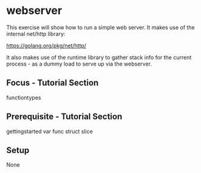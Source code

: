 webserver
==============

This exercise will show how to run a simple web server. It makes
use of the internal net/http library:

  https://golang.org/pkg/net/http/

It also makes use of the runtime library to gather stack info for
the current process - as a dummy load to serve up via the
webserver.

Focus - Tutorial Section
------------------------
functiontypes

Prerequisite - Tutorial Section
-------------------------------
gettingstarted
var
func
struct
slice

Setup
-----
None
